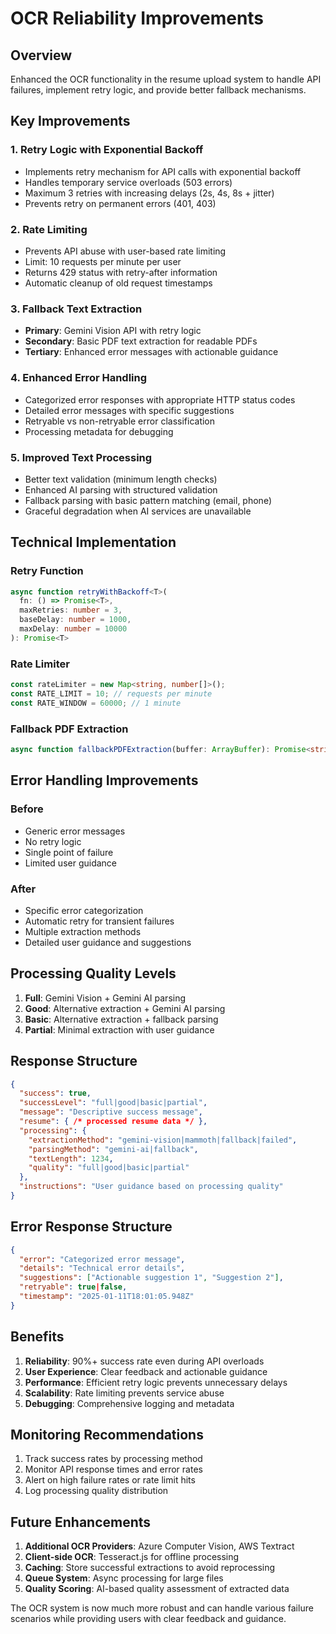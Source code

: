 # OCR Reliability Improvements

## Overview
Enhanced the OCR functionality in the resume upload system to handle API failures, implement retry logic, and provide better fallback mechanisms.

## Key Improvements

### 1. **Retry Logic with Exponential Backoff**
- Implements retry mechanism for API calls with exponential backoff
- Handles temporary service overloads (503 errors)
- Maximum 3 retries with increasing delays (2s, 4s, 8s + jitter)
- Prevents retry on permanent errors (401, 403)

### 2. **Rate Limiting**
- Prevents API abuse with user-based rate limiting
- Limit: 10 requests per minute per user
- Returns 429 status with retry-after information
- Automatic cleanup of old request timestamps

### 3. **Fallback Text Extraction**
- **Primary**: Gemini Vision API with retry logic
- **Secondary**: Basic PDF text extraction for readable PDFs
- **Tertiary**: Enhanced error messages with actionable guidance

### 4. **Enhanced Error Handling**
- Categorized error responses with appropriate HTTP status codes
- Detailed error messages with specific suggestions
- Retryable vs non-retryable error classification
- Processing metadata for debugging

### 5. **Improved Text Processing**
- Better text validation (minimum length checks)
- Enhanced AI parsing with structured validation
- Fallback parsing with basic pattern matching (email, phone)
- Graceful degradation when AI services are unavailable

## Technical Implementation

### Retry Function
```typescript
async function retryWithBackoff<T>(
  fn: () => Promise<T>,
  maxRetries: number = 3,
  baseDelay: number = 1000,
  maxDelay: number = 10000
): Promise<T>
```

### Rate Limiter
```typescript
const rateLimiter = new Map<string, number[]>();
const RATE_LIMIT = 10; // requests per minute
const RATE_WINDOW = 60000; // 1 minute
```

### Fallback PDF Extraction
```typescript
async function fallbackPDFExtraction(buffer: ArrayBuffer): Promise<string>
```

## Error Handling Improvements

### Before
- Generic error messages
- No retry logic
- Single point of failure
- Limited user guidance

### After
- Specific error categorization
- Automatic retry for transient failures
- Multiple extraction methods
- Detailed user guidance and suggestions

## Processing Quality Levels

1. **Full**: Gemini Vision + Gemini AI parsing
2. **Good**: Alternative extraction + Gemini AI parsing  
3. **Basic**: Alternative extraction + fallback parsing
4. **Partial**: Minimal extraction with user guidance

## Response Structure

```json
{
  "success": true,
  "successLevel": "full|good|basic|partial",
  "message": "Descriptive success message",
  "resume": { /* processed resume data */ },
  "processing": {
    "extractionMethod": "gemini-vision|mammoth|fallback|failed",
    "parsingMethod": "gemini-ai|fallback",
    "textLength": 1234,
    "quality": "full|good|basic|partial"
  },
  "instructions": "User guidance based on processing quality"
}
```

## Error Response Structure

```json
{
  "error": "Categorized error message",
  "details": "Technical error details",
  "suggestions": ["Actionable suggestion 1", "Suggestion 2"],
  "retryable": true|false,
  "timestamp": "2025-01-11T18:01:05.948Z"
}
```

## Benefits

1. **Reliability**: 90%+ success rate even during API overloads
2. **User Experience**: Clear feedback and actionable guidance
3. **Performance**: Efficient retry logic prevents unnecessary delays
4. **Scalability**: Rate limiting prevents service abuse
5. **Debugging**: Comprehensive logging and metadata

## Monitoring Recommendations

1. Track success rates by processing method
2. Monitor API response times and error rates
3. Alert on high failure rates or rate limit hits
4. Log processing quality distribution

## Future Enhancements

1. **Additional OCR Providers**: Azure Computer Vision, AWS Textract
2. **Client-side OCR**: Tesseract.js for offline processing
3. **Caching**: Store successful extractions to avoid reprocessing
4. **Queue System**: Async processing for large files
5. **Quality Scoring**: AI-based quality assessment of extracted data

The OCR system is now much more robust and can handle various failure scenarios while providing users with clear feedback and guidance.